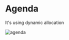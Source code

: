 # Agenda
It's using dynamic allocation

![agenda](https://user-images.githubusercontent.com/29846498/30549065-27c995fc-9c6a-11e7-9a8b-321d1eea2fa6.png)
